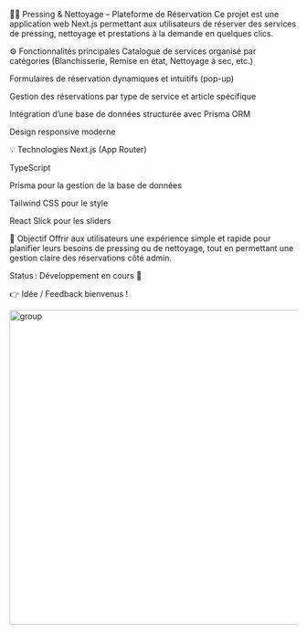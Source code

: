 🧺✨ Pressing & Nettoyage – Plateforme de Réservation
Ce projet est une application web Next.js permettant aux utilisateurs de réserver des services de pressing, nettoyage et prestations à la demande en quelques clics.

⚙️ Fonctionnalités principales
Catalogue de services organisé par catégories (Blanchisserie, Remise en état, Nettoyage à sec, etc.)

Formulaires de réservation dynamiques et intuitifs (pop-up)

Gestion des réservations par type de service et article spécifique

Intégration d’une base de données structurée avec Prisma ORM

Design responsive moderne

💡 Technologies
Next.js (App Router)

TypeScript

Prisma pour la gestion de la base de données

Tailwind CSS pour le style

React Slick pour les sliders

🚀 Objectif
Offrir aux utilisateurs une expérience simple et rapide pour planifier leurs besoins de pressing ou de nettoyage, tout en permettant une gestion claire des réservations côté admin.

Status : Développement en cours 🚧

👉 Idée / Feedback bienvenus !

<img width="944" height="551" alt="group" src="https://github.com/user-attachments/assets/788075d5-774a-4040-aa84-2a1fac592f99" />
